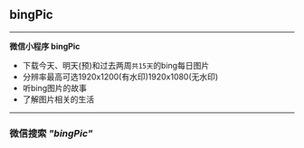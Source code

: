 
## **bingPic**
---
**微信小程序 bingPic**

* 下载今天、明天(预)和过去两周`共15天`的bing每日图片
* 分辨率最高可选1920x1200(有水印)1920x1080(无水印)
* 听bing图片的故事
* 了解图片相关的生活


---

### **微信搜索** *"bingPic"*